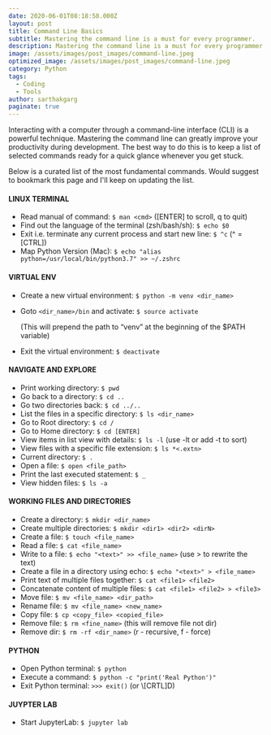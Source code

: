 ```yaml
---
date: 2020-06-01T08:18:58.000Z
layout: post
title: Command Line Basics
subtitle: Mastering the command line is a must for every programmer.
description: Mastering the command line is a must for every programmer.
image: /assets/images/post_images/command-line.jpeg
optimized_image: /assets/images/post_images/command-line.jpeg
category: Python
tags:
  - Coding
  - Tools
author: sarthakgarg
paginate: true
---
```

Interacting with a computer through a command-line interface (CLI) is a powerful technique. Mastering the command line can greatly improve your productivity during development. The best way to do this is to keep a list of selected commands ready for a quick glance whenever you get stuck. 

Below is a curated list of the most fundamental commands. Would suggest to bookmark this page and I'll keep on updating the list.

#### LINUX TERMINAL

* Read manual of command: `$ man <cmd>` (\[ENTER] to scroll, q to quit)
* Find out the language of the terminal (zsh/bash/sh): `$ echo $0`
* Exit i.e. terminate any current process and start new line: `$ ^c` (^ = \[CTRL])
* Map Python Version (Mac): `$ echo "alias python=/usr/local/bin/python3.7" >> ~/.zshrc`

#### VIRTUAL ENV

* Create a new virtual environment: `$ python -m venv <dir_name>`
* Goto `<dir_name>/bin` and activate: `$ source activate `

  (This will prepend the path to “venv” at the beginning of the $PATH variable)
* Exit the virtual environment: `$ deactivate`

#### NAVIGATE AND EXPLORE

* Print working directory: `$ pwd`
* Go back to a directory: `$ cd ..`
* Go two directories back: `$ cd ../..`
* List the files in a specific directory: `$ ls <dir_name>`
* Go to Root directory: `$ cd /`
* Go to Home directory: `$ cd [ENTER]`
* View items in list view with details: `$ ls -l` (use -lt or add -t to sort)
* View files with a specific file extension: `$ ls *<.extn>`
* Current directory: `$ .`
* Open a file: `$ open <file_path>`
* Print the last executed statement: `$ _`
* View hidden files: `$ ls -a`

#### WORKING FILES AND DIRECTORIES

* Create a directory: `$ mkdir <dir_name>`
* Create multiple directories: `$ mkdir <dir1> <dir2> <dirN>`
* Create a file: `$ touch <file_name>`
* Read a file: `$ cat <file_name>`
* Write to a file: `$ echo "<text>" >> <file_name>` (use > to rewrite the text)
* Create a file in a directory using echo: `$ echo "<text>" > <file_name>`
* Print text of multiple files together: `$ cat <file1> <file2>`
* Concatenate content of multiple files: `$ cat <file1> <file2> > <file3>`
* Move file: `$ mv <file_name> <dir_path>`
* Rename file: `$ mv <file_name> <new_name>`
* Copy file: `$ cp <copy_file> <copied_file>`
* Remove file: `$ rm <fine_name>` (this will remove file not dir)
* Remove dir: `$ rm -rf <dir_name>` (r - recursive, f - force)

#### PYTHON

* Open Python terminal: `$ python`
* Execute a command: `$ python -c "print('Real Python')"`
* Exit Python terminal: `>>> exit()` (or \\[CRTL]D)

#### JUYPTER LAB

* Start JupyterLab: `$ jupyter lab`